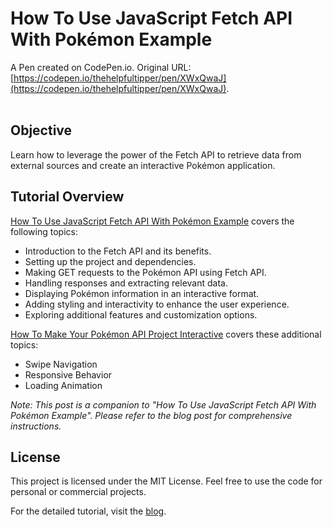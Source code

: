 # How To Use JavaScript Fetch API <br> With Pokémon Example

A Pen created on CodePen.io. Original URL: [https://codepen.io/thehelpfultipper/pen/XWxQwaJ](https://codepen.io/thehelpfultipper/pen/XWxQwaJ).
<br/></br>
## Objective
Learn how to leverage the power of the Fetch API to retrieve data from external sources and create an interactive Pokémon application.

## Tutorial Overview
[How To Use JavaScript Fetch API With Pokémon Example](https://thehelpfultipper.com/javascript-fetch-api-pokemon-example/) covers the following topics:

- Introduction to the Fetch API and its benefits.
- Setting up the project and dependencies.
- Making GET requests to the Pokémon API using Fetch API.
- Handling responses and extracting relevant data.
- Displaying Pokémon information in an interactive format.
- Adding styling and interactivity to enhance the user experience.
- Exploring additional features and customization options.

[How To Make Your Pokémon API Project Interactive](https://thehelpfultipper.com/make-pokemon-api-project-interactive/) covers these additional topics: 

- Swipe Navigation
- Responsive Behavior
- Loading Animation

*Note: This post is a companion to "How To Use JavaScript Fetch API With Pokémon Example". Please refer to the blog post for comprehensive instructions.*

## License
This project is licensed under the MIT License. Feel free to use the code for personal or commercial projects.

For the detailed tutorial, visit the [blog](https://thehelpfultipper.com/).

